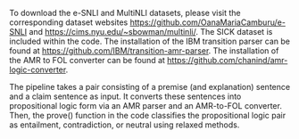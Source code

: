 To download the e-SNLI and MultiNLI datasets, please visit the corresponding dataset websites https://github.com/OanaMariaCamburu/e-SNLI and https://cims.nyu.edu/~sbowman/multinli/. The SICK dataset is included within the code.
The installation of the IBM transition parser can be found at https://github.com/IBM/transition-amr-parser.
The installation of the AMR to FOL converter can be found at https://github.com/chanind/amr-logic-converter.

The pipeline takes a pair consisting of a premise (and explanation) sentence and a claim sentence as input. It converts these sentences into propositional logic form via an AMR parser and an AMR-to-FOL converter. Then, the prove() function in the code classifies the propositional logic pair as entailment, contradiction, or neutral using relaxed methods.
